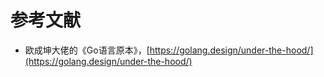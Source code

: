 # 参考文献

- 欧成坤大佬的《Go语言原本》，[https://golang.design/under-the-hood/](https://golang.design/under-the-hood/)
